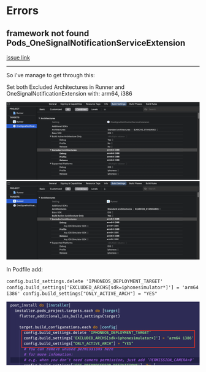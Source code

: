 # Errors

## framework not found Pods_OneSignalNotificationServiceExtension

[issue link](https://github.com/OneSignal/OneSignal-Flutter-SDK/issues/472#issuecomment-979504776)

---

So i've manage to get through this:

Set both Excluded Architectures in Runner and OneSignalNotificationExtension with: arm64, i386

![ss](../../img/error-1.png)
![ss](../../img/error-2.png)

In Podfile add:

```
config.build_settings.delete 'IPHONEOS_DEPLOYMENT_TARGET' config.build_settings['EXCLUDED_ARCHS[sdk=iphonesimulator*]'] = 'arm64 i386' config.build_settings["ONLY_ACTIVE_ARCH"] = "YES"
```

![ss](../../img/error-3.png)
